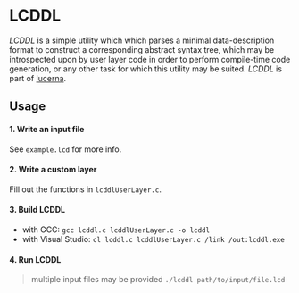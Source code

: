 # LCDDL
_LCDDL_ is a simple utility which which parses a minimal data-description
format to construct a corresponding abstract syntax tree, which may be
introspected upon by user layer code in order to perform compile-time code
generation, or any other task for which this utility may be suited.
_LCDDL_ is part of [lucerna](https://github.com/tomthornt0n/lucerna).
## Usage
#### 1. Write an input file
See `example.lcd` for more info.
#### 2. Write a custom layer
Fill out the functions in `lcddlUserLayer.c`.
#### 3. Build LCDDL
* with GCC: `gcc lcddl.c lcddlUserLayer.c -o lcddl`
* with Visual Studio: `cl lcddl.c lcddlUserLayer.c /link /out:lcddl.exe`
#### 4. Run LCDDL
> multiple input files may be provided
`./lcddl path/to/input/file.lcd`
